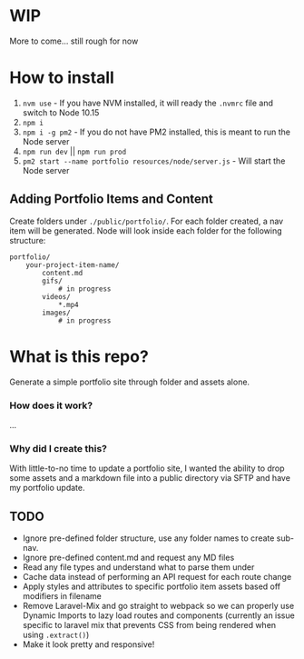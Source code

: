 # WIP 
More to come... still rough for now 

# How to install

1. `nvm use` - If you have NVM installed, it will ready the `.nvmrc` file and switch to Node 10.15
1. `npm i`
1. `npm i -g pm2` - If you do not have PM2 installed, this is meant to run the Node server
1. `npm run dev` || `npm run prod`
1. `pm2 start --name portfolio resources/node/server.js` - Will start the Node server

## Adding Portfolio Items and Content

Create folders under `./public/portfolio/`. For each folder created, a nav item will be generated. Node will look inside each folder for the following structure:
```
portfolio/
    your-project-item-name/
        content.md
        gifs/
            # in progress
        videos/
            *.mp4
        images/  
            # in progress
```

# What is this repo?

Generate a simple portfolio site through folder and assets alone. 

### How does it work?
...

### Why did I create this?
With little-to-no time to update a portfolio site, I wanted the ability to drop some assets and a markdown file into a public directory via SFTP and have my portfolio update.



## TODO
- Ignore pre-defined folder structure, use any folder names to create sub-nav.
- Ignore pre-defined content.md and request any MD files
- Read any file types and understand what to parse them under
- Cache data instead of performing an API request for each route change
- Apply styles and attributes to specific portfolio item assets based off modifiers in filename
- Remove Laravel-Mix and go straight to webpack so we can properly use Dynamic Imports to lazy load routes and components (currently an issue specific to laravel mix that prevents CSS from being rendered when using `.extract()`)
- Make it look pretty and responsive!